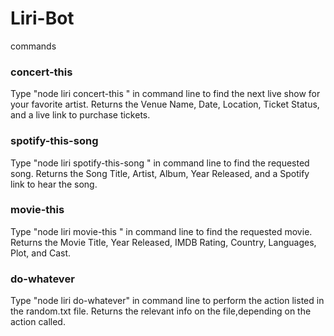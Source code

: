 # Liri-Bot

commands

### concert-this

Type "node liri concert-this <artist-name>" in command line to find the next live show for your favorite artist. Returns the Venue Name, Date, Location, Ticket Status, and a live link to purchase tickets.

### spotify-this-song

Type "node liri spotify-this-song <song-name>" in command line to find the requested song. Returns the Song Title, Artist, Album, Year Released, and a Spotify link to hear the song. 

### movie-this

Type "node liri movie-this <movie-name>" in command line to find the requested movie. Returns the Movie Title, Year Released, IMDB Rating, Country, Languages, Plot, and Cast. 

### do-whatever

Type "node liri do-whatever" in command line to perform the action listed in the random.txt file. Returns the relevant info on the file,depending on the action called. 
